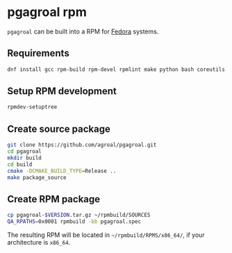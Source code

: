 # pgagroal rpm

`pgagroal` can be built into a RPM for [Fedora](https://getfedora.org/) systems.

## Requirements

```sh
dnf install gcc rpm-build rpm-devel rpmlint make python bash coreutils diffutils patch rpmdevtools chrpath
```

## Setup RPM development

```sh
rpmdev-setuptree
```

## Create source package

```sh
git clone https://github.com/agroal/pgagroal.git
cd pgagroal
mkdir build
cd build
cmake -DCMAKE_BUILD_TYPE=Release ..
make package_source
```

## Create RPM package

```sh
cp pgagroal-$VERSION.tar.gz ~/rpmbuild/SOURCES
QA_RPATHS=0x0001 rpmbuild -bb pgagroal.spec
```

The resulting RPM will be located in `~/rpmbuild/RPMS/x86_64/`, if your architecture is `x86_64`.
